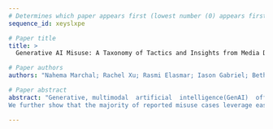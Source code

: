 ```yaml
--- 
# Determines which paper appears first (lowest number (0) appears first)
sequence_id: xeyslxpe

# Paper title 
title: >
  Generative AI Misuse: A Taxonomy of Tactics and Insights from Media Data

# Paper authors 
authors: "Nahema Marchal; Rachel Xu; Rasmi Elasmar; Iason Gabriel; Beth Goldberg; William Isaac"

# Paper abstract 
abstract: "Generative, multimodal  artificial  intelligence(GenAI)  offers  transformative  potential  across industries, but its misuse poses significant risks. While prior research has shed light on the potential of advanced AI systems to be exploited for malicious purposes, we still lack a concrete under-standing of how GenAI models are specifically exploited or abused in practice, including the tac-tics employed to inflict harm.  In this paper, we present a taxonomy of GenAI misuse tactics, in-formed by existing academic literature and a qualitative analysis of approximately 200 observed incidents of misuse reported between January 2023and March 2024. Through this analysis, we illuminate key and novel patterns in misuse during this time period, including potential motivations, strategies, and how attackers leverage and abuse system capabilities across modalities (e.g. image, text, audio, video) in the wild. Notably, we find that manipulation of human likeness (i.e., impersonation and sockpuppeting) and falsification of evidence underlie the most common tactics used in real-world cases of misuse.
We further show that the majority of reported misuse cases leverage easily accessible GenAI capabilities that require minimal technical expertise, rather than relying on complex attacks or advanced system manipulation."

--- 
```

